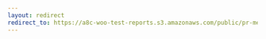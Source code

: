 ```yaml
---
layout: redirect
redirect_to: https://a8c-woo-test-reports.s3.amazonaws.com/public/pr-merge/41082/api/index.html
---
```

